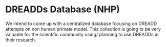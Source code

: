 # DREADDs Database (NHP)
We intend to come up with a centralized database focusing on DREADD attempts on non human primate model. This collection is going to be very valuable for the scientific community using/ planning to use DREADDs in their research.
